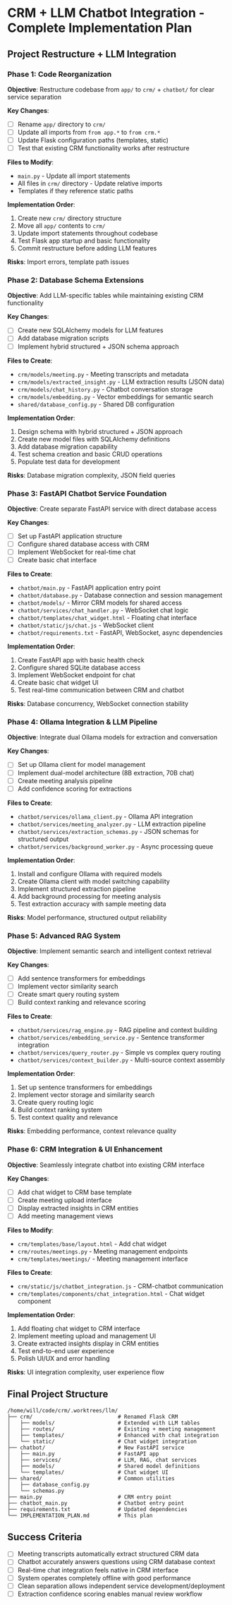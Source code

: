 # CRM + LLM Chatbot Integration - Complete Implementation Plan

## Project Restructure + LLM Integration

### Phase 1: Code Reorganization

**Objective**: Restructure codebase from `app/` to `crm/` + `chatbot/` for clear service separation

**Key Changes**:

- [ ] Rename `app/` directory to `crm/`
- [ ] Update all imports from `from app.*` to `from crm.*`
- [ ] Update Flask configuration paths (templates, static)
- [ ] Test that existing CRM functionality works after restructure

**Files to Modify**:

- `main.py` - Update all import statements
- All files in `crm/` directory - Update relative imports
- Templates if they reference static paths

**Implementation Order**:

1. Create new `crm/` directory structure
2. Move all `app/` contents to `crm/`
3. Update import statements throughout codebase
4. Test Flask app startup and basic functionality
5. Commit restructure before adding LLM features

**Risks**: Import errors, template path issues

### Phase 2: Database Schema Extensions

**Objective**: Add LLM-specific tables while maintaining existing CRM functionality

**Key Changes**:

- [ ] Create new SQLAlchemy models for LLM features
- [ ] Add database migration scripts
- [ ] Implement hybrid structured + JSON schema approach

**Files to Create**:

- `crm/models/meeting.py` - Meeting transcripts and metadata
- `crm/models/extracted_insight.py` - LLM extraction results (JSON data)
- `crm/models/chat_history.py` - Chatbot conversation storage
- `crm/models/embedding.py` - Vector embeddings for semantic search
- `shared/database_config.py` - Shared DB configuration

**Implementation Order**:

1. Design schema with hybrid structured + JSON approach
2. Create new model files with SQLAlchemy definitions
3. Add database migration capability
4. Test schema creation and basic CRUD operations
5. Populate test data for development

**Risks**: Database migration complexity, JSON field queries

### Phase 3: FastAPI Chatbot Service Foundation

**Objective**: Create separate FastAPI service with direct database access

**Key Changes**:

- [ ] Set up FastAPI application structure
- [ ] Configure shared database access with CRM
- [ ] Implement WebSocket for real-time chat
- [ ] Create basic chat interface

**Files to Create**:

- `chatbot/main.py` - FastAPI application entry point
- `chatbot/database.py` - Database connection and session management
- `chatbot/models/` - Mirror CRM models for shared access
- `chatbot/services/chat_handler.py` - WebSocket chat logic
- `chatbot/templates/chat_widget.html` - Floating chat interface
- `chatbot/static/js/chat.js` - WebSocket client
- `chatbot/requirements.txt` - FastAPI, WebSocket, async dependencies

**Implementation Order**:

1. Create FastAPI app with basic health check
2. Configure shared SQLite database access
3. Implement WebSocket endpoint for chat
4. Create basic chat widget UI
5. Test real-time communication between CRM and chatbot

**Risks**: Database concurrency, WebSocket connection stability

### Phase 4: Ollama Integration & LLM Pipeline

**Objective**: Integrate dual Ollama models for extraction and conversation

**Key Changes**:

- [ ] Set up Ollama client for model management
- [ ] Implement dual-model architecture (8B extraction, 70B chat)
- [ ] Create meeting analysis pipeline
- [ ] Add confidence scoring for extractions

**Files to Create**:

- `chatbot/services/ollama_client.py` - Ollama API integration
- `chatbot/services/meeting_analyzer.py` - LLM extraction pipeline
- `chatbot/services/extraction_schemas.py` - JSON schemas for structured output
- `chatbot/services/background_worker.py` - Async processing queue

**Implementation Order**:

1. Install and configure Ollama with required models
2. Create Ollama client with model switching capability
3. Implement structured extraction pipeline
4. Add background processing for meeting analysis
5. Test extraction accuracy with sample meeting data

**Risks**: Model performance, structured output reliability

### Phase 5: Advanced RAG System

**Objective**: Implement semantic search and intelligent context retrieval

**Key Changes**:

- [ ] Add sentence transformers for embeddings
- [ ] Implement vector similarity search
- [ ] Create smart query routing system
- [ ] Build context ranking and relevance scoring

**Files to Create**:

- `chatbot/services/rag_engine.py` - RAG pipeline and context building
- `chatbot/services/embedding_service.py` - Sentence transformer integration
- `chatbot/services/query_router.py` - Simple vs complex query routing
- `chatbot/services/context_builder.py` - Multi-source context assembly

**Implementation Order**:

1. Set up sentence transformers for embeddings
2. Implement vector storage and similarity search
3. Create query routing logic
4. Build context ranking system
5. Test context quality and relevance

**Risks**: Embedding performance, context relevance quality

### Phase 6: CRM Integration & UI Enhancement

**Objective**: Seamlessly integrate chatbot into existing CRM interface

**Key Changes**:

- [ ] Add chat widget to CRM base template
- [ ] Create meeting upload interface
- [ ] Display extracted insights in CRM entities
- [ ] Add meeting management views

**Files to Modify**:

- `crm/templates/base/layout.html` - Add chat widget
- `crm/routes/meetings.py` - Meeting management endpoints
- `crm/templates/meetings/` - Meeting management interface

**Files to Create**:

- `crm/static/js/chatbot_integration.js` - CRM-chatbot communication
- `crm/templates/components/chat_integration.html` - Chat widget component

**Implementation Order**:

1. Add floating chat widget to CRM interface
2. Implement meeting upload and management UI
3. Create extracted insights display in CRM entities
4. Test end-to-end user experience
5. Polish UI/UX and error handling

**Risks**: UI integration complexity, user experience flow

## Final Project Structure

```
/home/will/code/crm/.worktrees/llm/
├── crm/                           # Renamed Flask CRM
│   ├── models/                    # Extended with LLM tables
│   ├── routes/                    # Existing + meeting management
│   ├── templates/                 # Enhanced with chat integration
│   └── static/                    # Chat widget integration
├── chatbot/                       # New FastAPI service
│   ├── main.py                    # FastAPI app
│   ├── services/                  # LLM, RAG, chat services
│   ├── models/                    # Shared model definitions
│   └── templates/                 # Chat widget UI
├── shared/                        # Common utilities
│   ├── database_config.py
│   └── schemas.py
├── main.py                        # CRM entry point
├── chatbot_main.py                # Chatbot entry point
├── requirements.txt               # Updated dependencies
└── IMPLEMENTATION_PLAN.md         # This plan
```

## Success Criteria

- [ ] Meeting transcripts automatically extract structured CRM data
- [ ] Chatbot accurately answers questions using CRM database context
- [ ] Real-time chat integration feels native in CRM interface
- [ ] System operates completely offline with good performance
- [ ] Clean separation allows independent service development/deployment
- [ ] Extraction confidence scoring enables manual review workflow
